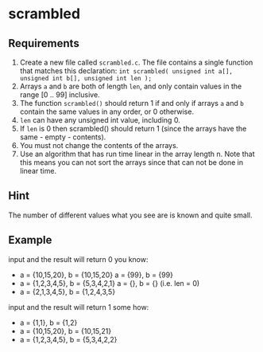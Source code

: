 # scrambled

## Requirements

1. Create a new file called `scrambled.c`. The file contains a single function that matches this declaration:
  `int scrambled( unsigned int a[], unsigned int b[], unsigned int len );`
2. Arrays `a` and `b` are both of length `len`, and only contain values in the range [0 .. 99] inclusive.
3. The function `scrambled()` should return 1 if and only if arrays `a` and `b` contain the same values in any order, or 0 otherwise.
4. `len` can have any unsigned int value, including 0.
5. If `len` is 0 then scrambled() should return 1 (since the arrays have the same - empty -
contents).
6. You must not change the contents of the arrays.
7. Use an algorithm that has run time linear in the array length n. Note that this means you
can not sort the arrays since that can not be done in linear time.

## Hint
The number of different values what you see are is known and quite small.

## Example

input and the result will return 0 you know:

* a = {10,15,20}, b = {10,15,20} a = {99}, b = {99}
* a = {1,2,3,4,5}, b = {5,3,4,2,1} a = {}, b = {} (i.e. len = 0)
* a = {2,1,3,4,5}, b = {1,2,4,3,5}

input and the result will return 1 some how:

* a = {1,1}, b = {1,2}
* a = {10,15,20}, b = {10,15,21} 
* a = {1,2,3,4,5}, b = {5,3,4,2,2}

